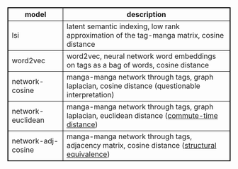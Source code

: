 <div class="description">

| model              | description                                                                                                                                                              |
| ------------------ | ------------------------------------------------------------------------------------------------------------------------------------------------------------------------ |
| lsi                | latent semantic indexing, low rank approximation of the tag-manga matrix, cosine distance                                                                                |
| word2vec           | word2vec, neural network word embeddings on tags as a bag of words, cosine distance                                                                                      |
| network-cosine     | manga-manga network through tags, graph laplacian, cosine distance (questionable interpretation)                                                                         |
| network-euclidean  | manga-manga network through tags, graph laplacian, euclidean distance ([commute-time distance](https://csustan.csustan.edu/~tom/Clustering/GraphLaplacian-tutorial.pdf)) |
| network-adj-cosine | manga-manga network through tags, adjacency matrix, cosine distance ([structural equivalence](https://faculty.ucr.edu/~hanneman/nettext/C12_Equivalence.html))           |

</div>

<style>
    /* add borders to the table in the description div */
    .description table {
        border: 1px solid black;
        border-collapse: collapse;
    }
    .description th, .description td {
        border: 1px solid black;
    }
</style>

